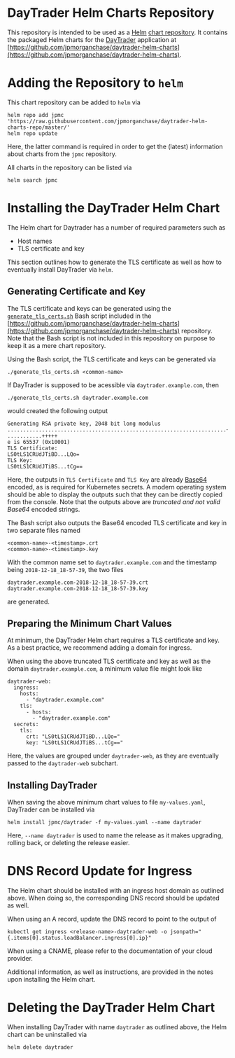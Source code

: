 # DayTrader Helm Charts Repository

This repository is intended to be used as a [Helm](https://github.com/helm/helm) [chart repository](https://github.com/helm/helm/blob/master/docs/chart_repository.md). It contains the packaged Helm charts for the [DayTrader](https://github.com/jpmorganchase/daytrader-example-webrepo) application at [https://github.com/jpmorganchase/daytrader-helm-charts](https://github.com/jpmorganchase/daytrader-helm-charts).




# Adding the Repository to `helm`

This chart repository can be added to `helm` via

```
helm repo add jpmc 'https://raw.githubusercontent.com/jpmorganchase/daytrader-helm-charts-repo/master/'
helm repo update
```
Here, the latter command is required in order to get the (latest) information about charts from the `jpmc` repository.


All charts in the repository can be listed via
```
helm search jpmc
```




# Installing the DayTrader Helm Chart

The Helm chart for Daytrader has a number of required parameters such as

- Host names
- TLS certificate and key

This section outlines how to generate the TLS certificate as well as how to eventually install DayTrader via `helm`.



## Generating Certificate and Key

The TLS certificate and keys can be generated using the [`generate_tls_certs.sh`](https://github.com/jpmorganchase/daytrader-helm-charts/blob/master/generate_tls_certs.sh) Bash script included in the [https://github.com/jpmorganchase/daytrader-helm-charts](https://github.com/jpmorganchase/daytrader-helm-charts) repository. Note that the Bash script is not included in this repository on purpose to keep it as a mere chart repository.

Using the Bash script, the TLS certificate and keys can be generated via
```
./generate_tls_certs.sh <common-name>
```

If DayTrader is supposed to be acessible via `daytrader.example.com`, then 
```
./generate_tls_certs.sh daytrader.example.com
```
would created the following output
```
Generating RSA private key, 2048 bit long modulus
......................................................................+++++
...........+++++
e is 65537 (0x10001)
TLS Certificate:
LS0tLS1CRUdJTiBD...LQo=
TLS Key:
LS0tLS1CRUdJTiBS...tCg==
```
Here, the outputs in `TLS Certificate` and `TLS Key` are already [Base64](https://en.wikipedia.org/wiki/Base64) encoded, as is required for Kubernetes secrets. A modern operating system should be able to display the outputs such that they can be directly copied from the console. Note that the outputs above are _truncated and not valid Base64_ encoded strings.

The Bash script also outputs the Base64 encoded TLS certificate and key in two separate files named

```
<common-name>-<timestamp>.crt
<common-name>-<timestamp>.key
```
With the common name set to `daytrader.example.com` and the timestamp being `2018-12-18_18-57-39`, the two files
```
daytrader.example.com-2018-12-18_18-57-39.crt
daytrader.example.com-2018-12-18_18-57-39.key
```
are generated.


## Preparing the Minimum Chart Values

At minimum, the DayTrader Helm chart requires a TLS certificate and key. As a best practice, we recommend adding a domain for ingress.

When using the above truncated TLS certificate and key as well as the domain `daytrader.example.com`, a minimum value file might look like
```
daytrader-web:
  ingress:
    hosts: 
      - "daytrader.example.com"
    tls:
      - hosts: 
        - "daytrader.example.com"
  secrets:
    tls:
      crt: "LS0tLS1CRUdJTiBD...LQo="
      key: "LS0tLS1CRUdJTiBS...tCg=="
```
Here, the values are grouped under `daytrader-web`, as they are eventually passed to the `daytrader-web` subchart.

## Installing DayTrader

When saving the above minimum chart values to file `my-values.yaml`, DayTrader can be installed via
```
helm install jpmc/daytrader -f my-values.yaml --name daytrader
```

Here, `--name daytrader` is used to name the release as it makes upgrading, rolling back, or deleting the release easier.


# DNS Record Update for Ingress

The Helm chart should be installed with an ingress host domain as outlined above. When doing so, the corresponding DNS record should be updated as well.

When using an A record, update the DNS record to point to the output of
```
kubectl get ingress <release-name>-daytrader-web -o jsonpath="{.items[0].status.loadBalancer.ingress[0].ip}"
```

When using a CNAME, please refer to the documentation of your cloud provider.

Additional information, as well as instructions, are provided in the notes upon installing the Helm chart.


# Deleting the DayTrader Helm Chart

When installing DayTrader with name `daytrader` as outlined above, the Helm chart can be uninstalled via
```
helm delete daytrader
```
